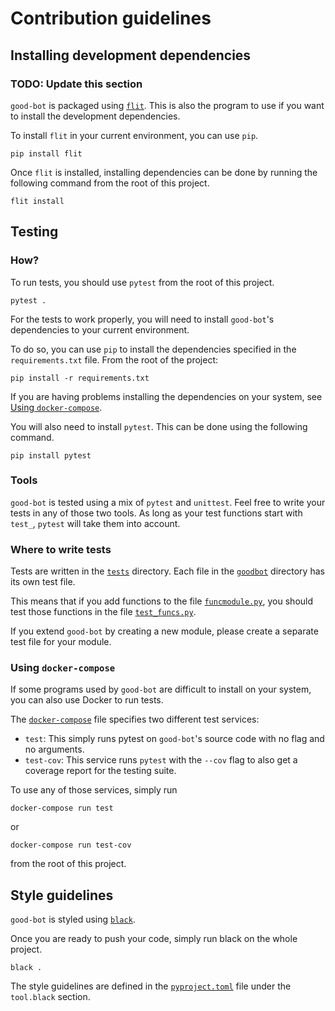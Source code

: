 # Contribution guidelines

## Installing development dependencies

### TODO: Update this section

`good-bot` is packaged using
[`flit`](https://flit.readthedocs.io/en/latest/index.html).
This is also the program to use if you want to install the
development dependencies.

To install `flit` in your current environment, you can use
`pip`.

```shell
pip install flit
```

Once `flit` is installed, installing dependencies can be done
by running the following command from the root of this project.

```shell
flit install
```

## Testing

### How?

To run tests, you should use `pytest` from the root of this project.

```shell
pytest .
```

For the tests to work properly, you will need to install `good-bot`'s
dependencies to your current environment.

To do so, you can use `pip` to install the dependencies specified in
the `requirements.txt` file. From the root of the project:

```shell
pip install -r requirements.txt
```

If you are having problems installing the dependencies on your
system, see [Using `docker-compose`](#using-docker-compose).

You will also need to install `pytest`. This can be done using the
following command.

```shell
pip install pytest
```

### Tools

`good-bot` is tested using a mix of `pytest` and `unittest`. Feel free
to write your tests in any of those two tools. As long as your test
functions start with `test_`, `pytest` will take them into account.

### Where to write tests

Tests are written in the [`tests`](./tests) directory. Each file in the
[`goodbot`](./goodbot) directory has its own test file.

This means that if you add functions to the file
[`funcmodule.py`](./goodbot/funcmodule.py), you should test those
functions in the file [`test_funcs.py`](./tests/test_funcs.py).

If you extend `good-bot` by creating a new module, please create a
separate test file for your module.

### Using `docker-compose`

If some programs used by `good-bot` are difficult to install on your
system, you can also use Docker to run tests.

The [`docker-compose`](./docker-compose.yml) file specifies two
different test services:

* `test`: This simply runs pytest on `good-bot`'s source code with
  no flag and no arguments.
* `test-cov`: This service runs `pytest` with the `--cov` flag to
  also get a coverage report for the testing suite.

To use any of those services, simply run

```shell
docker-compose run test
```

or

```shell
docker-compose run test-cov
```

from the root of this project.

## Style guidelines

`good-bot` is styled using [`black`](https://github.com/psf/black).

Once you are ready to push your code, simply run black on the whole project.

```shell
black .
```

The style guidelines are defined in the
[`pyproject.toml`](./pyproject.toml) file under the
`tool.black` section.
